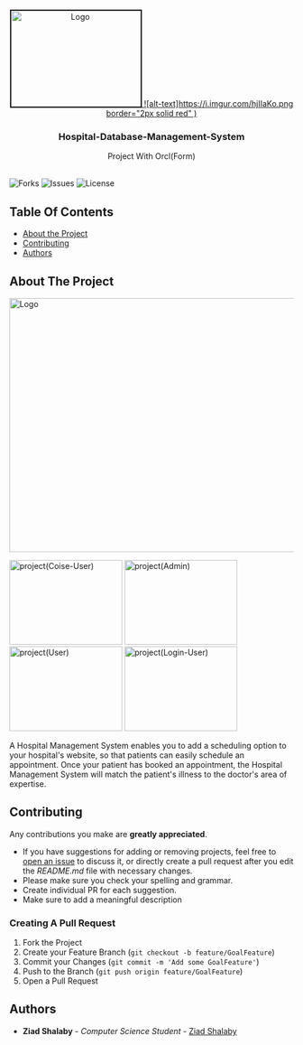 <br/>
<p align="center">
  <a href="https://github.com/ZeadShalaby/Hospital-Database-Management-System">
    <img src="https://i.imgur.com/hjIIaKo.png" alt="Logo" width="230" height="170" border="2px solid red"   > 
    ![alt-text]https://i.imgur.com/hjIIaKo.png  border="2px solid red"  )


  </a>
  

<h3 align="center">Hospital-Database-Management-System</h3>

  <p align="center">
    Project With Orcl(Form)
    <br/>
    <br/>
  </p>


![Forks](https://img.shields.io/github/forks/ZeadShalaby/Hospital-Database-Management-System?style=social) ![Issues](https://img.shields.io/github/issues/ZeadShalaby/Hospital-Database-Management-System) ![License](https://img.shields.io/github/license/ZeadShalaby/Hospital-Database-Management-System)

## Table Of Contents

* [About the Project](#about-the-project)
* [Contributing](#contributing)
* [Authors](#authors)

## About The Project


 <img src="https://imgur.com/rnUb2mf.png" alt="Logo" width="900" height="450">
 <br/>
<p >
 <img src="https://i.imgur.com/z96h1vb.png" alt="project(Coise-User)" width="200" height="150">
 <img src="https://i.imgur.com/6Xxnqhv.png" alt="project(Admin)" width="200" height="150">
 <img src="https://i.imgur.com/JE3vHEI.png" alt="project(User)" width="200" height="150">
 <img src="https://i.imgur.com/UKpjKbc.png" alt="project(Login-User)" width="200" height="150">
</p>

A Hospital Management System enables you to add a scheduling option to your hospital's website, so that patients can easily schedule an appointment. Once your patient has booked an appointment, the Hospital Management System will match the patient's illness to the doctor's area of expertise.


## Contributing

Any contributions you make are **greatly appreciated**.

* If you have suggestions for adding or removing projects, feel free
  to [open an issue](https://github.com/ZeadShalaby/Hospital-Database-Management-System/issues/new) to discuss it, or directly
  create a pull request after you edit the *README.md* file with necessary changes.
* Please make sure you check your spelling and grammar.
* Create individual PR for each suggestion.
* Make sure to add a meaningful description

### Creating A Pull Request

1. Fork the Project
2. Create your Feature Branch (`git checkout -b feature/GoalFeature`)
3. Commit your Changes (`git commit -m 'Add some GoalFeature'`)
4. Push to the Branch (`git push origin feature/GoalFeature`)
5. Open a Pull Request

## Authors

* **Ziad Shalaby** - *Computer Science Student* - [Ziad Shalaby](https://github.com/ZeadShalaby)

